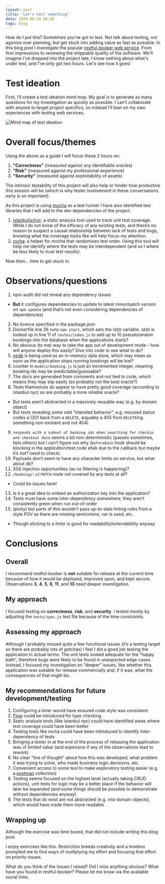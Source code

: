 ```yaml
---
layout: post
title: "Let's test something"
date: 2020-06-29 08:26
tags: blog
---
```


How do I put this? Sometimes you’ve got to test. Not talk about testing, not agonise over planning, but get stuck into adding value as fast as possible. In this blog post I investigate the popular [restful-booker web service](https://github.com/mwinteringham/restful-booker). From first impressions to reviewing the shippable quality of the software. We'll imagine I've dropped into the project late, I know nothing about what's under test, and I've only got two hours. Let's see how it goes!

# Test ideation

First, I’ll create a test ideation mind map. My goal is to generate as many questions for my investigation as quickly as possible. I can’t collaborate with anyone to target project specifics, so instead I’ll lean on my own experiences with testing web services.

![Mind map of test ideation](https://josephward.tech/assets/img/image--001.png)

# Overall focus/themes

Using the above as a guide I will focus these 2 hours on:

1. **"Correctness"** (measured against any identifiable oracles)
2. **"Risk"** (measured against my professional experience)
3. **"Security"** (measured against exploitability of assets)

The intrinsic testability of this project will also help or hinder how productive this session will be (which is why tester involvement in these conversations early is so important).

As this project is using [mocha](https://mochajs.org/) as a test runner I have also identified two libraries that I will add to the dev dependencies of the project.

1. [istanbuljs/nyc](https://github.com/istanbuljs/nyc): a static analysis tool used to track unit test coverage. While I do not know of the efficacy of any existing tests, and there’s no reason to suspect a causal relationship between lack of tests and bugs, knowing what the coverage looks like will help focus my attention.
2. [rocha](https://github.com/bahmutov/rocha): a helper for mocha that randomises test order. Using this tool will help me identify where the tests may be interdependent (and so I where be less likely to trust test results).

Now then... time to get stuck in.

# Observations/questions

1. npm audit did not reveal any dependency issues
* **But** it configures dependencies to update to latest minor/patch version on `npm update` (and that’s not even considering dependencies of dependencies)
2. No licence specified in the package.json
3. Dockerfile line 26 runs `npm start`, which sets the `SEED` variable. `SEED` is looked up in line 11 of `routes/index.js` to add up to 10 pseudorandom bookings into the database when the applications starts?
4. No obvious (to me) way to take the app out of development mode – how will anyone deploy this easily? Dive into code to see what to do?
5. [nedb](https://github.com/louischatriot/nedb) is being used as an in-memory data store, which may mean as soon as the application stops running bookings will be lost?
6. counter in `models/booking.js` is just an incremented integer, meaning booking ids may be predictable/guessable?
7. The docs are generated from comments and not tied to code, which means they may slip easily (so probably not the best oracle?)
8. Tests themselves do appear to have pretty good coverage (according to istanbul nyc) so are probably a more reliable oracle?
* But tests aren’t abstracted in a massively reusable way (e.g. by domain object)
* But tests revealing some odd “intended behavior”, e.g. misused status codes a (201 back from a `DELETE`, arguably a 405 from `DELETE`ing something non-existent and not 404)
9. `responds with a subset of booking ids when searching for checkin and checkout date` seems a bit non-deterministic (passes sometimes, fails others) but I can’t figure out why (`beforeEach` hook should be blocking in the application/test code afaik due to the callback but maybe it’s not? need to check)
10. Payloads don’t seem to have any character limits on service, but what about db? 
11. XSS injection opportunities (as no filtering is happening)?
12. `/booking/:id` `PATCH` route not covered by any tests at all?
* Could be issues here!
13. Is it a great idea to embed an authorization key into the application?
14. Tests must have some inter-dependency somewhere, they aren’t consistently green when run out-of-order
15. (picky) but parts of this wouldn’t pass up-to-date linting rules from a style POV as there are missing semicolons, var is used, etc.
* Though sticking to a linter is good for readability/extendability anyway

# Conclusions
## Overall

I recommend restful-booker is **not** suitable for release at the current time because of how it would be deployed, improved upon, and kept secure. Observations **3**, **4**, **5**, **6**, **11**, and **13** need deeper investigation.

## My approach

I focused testing on **correctness**, **risk**, and **security**. I tested mostly by adjusting the `tests/spec.js` test file because of the time constraints.

## Assessing my approach

Although I probably missed quite a few functional issues (it’s a testing target so there are probably lots of gotchas) I feel I did a good job testing the application in actual terms. The unit tests looked adequate for the “happy bath”, therefore bugs were likely to be found in unexpected edge cases. Instead, I focused my investigation on “deeper” issues, like whether this application was suitable for release commercially and, if it was, what the consequences of that might be..

## My recommendations for future development/testing

1. Configuring a linter would have ensured code style was consistent
2. [Flow](https://flow.org/) could be introduced for type checking
3. Static analysis tools (like istanbul nyc) could have identified areas where test coverage could have been better
4. Testing tools like rocha could have been introduced to identify inter-dependency of tests
5. Bringing a tester in at the end of the process of releasing the application was of limited value (and expensive if any of the observations lead to rework)
6. No clear “line of thought” about how this was developed, what problem it was trying to solve, who made business logic decisions, etc.
7. Convenient access to some tool to make exploratory testing easier (e.g. a [postman](https://www.postman.com/) collection)
8. Testing seems focused on the highest level (actually taking CRUD actions), unit tests for logic may be a better place if the behavior will later be expanded (and some things should be possible to demonstrate without dependencies anyway)
9. The tests that do exist are not abstracted (e.g. into domain objects), which would have made them more readable

## Wrapping up

Although the exercise was time boxed, that did not include writing this blog post.

I enjoy exercises like this. Restriction breeds creativity and a timebox prompted me to find ways of multiplying my effort and focusing that effort on priority issues.

What do you think of the issues I raised? Did I miss anything obvious? What have you found in restful-booker? Please let me know via the available social links.
